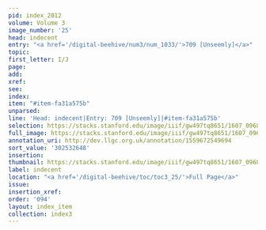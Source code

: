 ```yaml
---
pid: index_2012
volume: Volume 3
image_number: '25'
head: indecent
entry: "<a href='/digital-beehive/num3/num_1033/'>709 [Unseemly]</a>"
topic:
first_letter: I/J
page:
add:
xref:
see:
index:
item: "#item-fa31a575b"
unparsed:
line: 'Head: indecent|Entry: 709 [Unseemly]|#item-fa31a575b'
selection: https://stacks.stanford.edu/image/iiif/gw497tq8651/1607_0968/1584,2648,449,102/full/0/default.jpg
full_image: https://stacks.stanford.edu/image/iiif/gw497tq8651/1607_0968/full/full/0/default.jpg
annotation_uri: http://dev.llgc.org.uk/annotation/1559672549694
sort_value: '302532648'
insertion:
thumbnail: https://stacks.stanford.edu/image/iiif/gw497tq8651/1607_0968/1584,2648,449,102/150,/0/default.jpg
label: indecent
location: "<a href='/digital-beehive/toc/toc3_25/'>Full Page</a>"
issue:
insertion_xref:
order: '094'
layout: index_item
collection: index3
---
```

